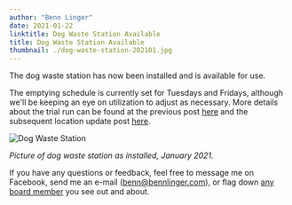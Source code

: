 ```yaml
---
author: "Benn Linger"
date: 2021-01-22
linktitle: Dog Waste Station Available
title: Dog Waste Station Available
thumbnail: ./dog-waste-station-202101.jpg
---
```


The dog waste station has now been installed and is available for use.

The emptying schedule is currently set for Tuesdays and Fridays, although we'll be keeping an eye on utilization to adjust as necessary. More details about the trial run can be found at the previous post [here](../dog-waste-station-trial/) and the subsequent location update post [here](../dog-waste-station-trial-location-update/).

![Dog Waste Station](../../dog-waste-station-202101.jpg)

*Picture of dog waste station as installed, January 2021.*

If you have any questions or feedback, feel free to message me on Facebook, send me an e-mail ([benn@bennlinger.com](mailto:benn@bennlinger.com)), or flag down [any board member](../board-members-2020/) you see out and about.
